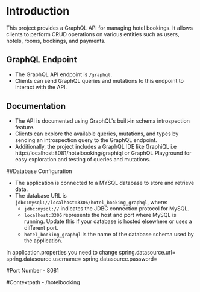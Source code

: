 # Introduction

This project provides a GraphQL API for managing hotel bookings. It allows clients to perform CRUD operations on various entities such as users, hotels, rooms, bookings, and payments.

## GraphQL Endpoint
- The GraphQL API endpoint is `/graphql`.
- Clients can send GraphQL queries and mutations to this endpoint to interact with the API.

## Documentation
- The API is documented using GraphQL's built-in schema introspection feature.
- Clients can explore the available queries, mutations, and types by sending an introspection query to the GraphQL endpoint.
- Additionally, the project includes a GraphQL IDE like GraphiQL i.e http://localhost:8081/hotelbooking/graphiql or GraphQL Playground for easy exploration and testing of queries and mutations.

##Database Configuration
- The application is connected to a MYSQL database to store and retrieve data.
- The database URL is `jdbc:mysql://localhost:3306/hotel_booking_graphql`, where:
  - `jdbc:mysql://` indicates the JDBC connection protocol for MySQL.
  - `localhost:3306` represents the host and port where MySQL is running. Update this if your database is hosted elsewhere or uses a different port.
  - `hotel_booking_graphql` is the name of the database schema used by the application.

In application.properties you need to change 
spring.datasource.url=<Your database url>
spring.datasource.username=<Your username>
spring.datasource.password=<Your password>


#Port Number - 8081

#Contextpath - /hotelbooking

